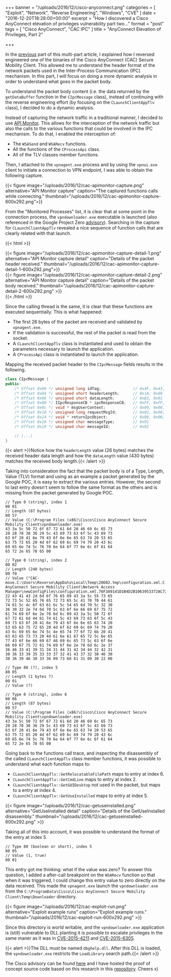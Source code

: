 +++
banner = "/uploads/2016/12/cisco-anyconnect.png"
categories = [ "Exploit", "Network", "Reverse Engineering", "Windows", "CVE" ]
date = "2016-12-20T18:28:00+00:00"
excerpt = "How I discovered a Cisco AnyConnect elevation of privileges vulnerability part two..."
format = "post"
tags = [ "Cisco AnyConnect", "CAC IPC" ]
title = "AnyConnect Elevation of Privileges, Part 2"

+++

In the [previous][1] part of this multi-part article, I explained how I reversed engineered one of the binaries of the Cisco AnyConnect (CAC) Secure Mobility Client. This allowed me to understand the header format of the network packets used in the Inter-Process Communication (IPC) mechanism. In this part, I will focus on doing a more dynamic analysis in order to understand what goes in the packet body.

<!--more-->

To understand the packet body content (i.e. the data returned by the `getDataBuffer` function in the `CIpcMessage` class), instead of continuing with the reverse engineering effort (by focusing on the `CLaunchClientAppTlv` class), I decided to do a dynamic analysis.

Instead of capturing the network traffic in a traditional manner, I decided to use [API Monitor][3]. This allows for the interception of the network traffic but also the calls to the various functions that could be involved in the IPC mechanism. To do that, I enabled the interception of:

* The `WSASend` and `WSARecv` functions.
* All the functions of the `CProcessApi` class.
* All of the TLV classes member functions.

Then, I attached to the `vpnagent.exe` process and by using the `vpnui.exe` client to initiate a connection to VPN endpoint, I was able to obtain the following capture.

{{< figure image="/uploads/2016/12/cac-apimonitor-capture.png" alternative="API Monitor capture" caption="The captured functions calls while connecting." thumbnail="/uploads/2016/12/cac-apimonitor-capture-600x292.png">}}

From the "Monitored Processes" list, it is clear that at some point in the connection process, the `vpndownloader.exe` executable is launched (also referenced in the Google Project Zero [advisory][2]). Searching in the capture for `CLaunchClientAppTlv` revealed a nice sequence of function calls that are clearly related with that launch.

{{< html >}}
<div class="row">
  <div class="col-md-6 col-sm-6">
  {{< figure image="/uploads/2016/12/cac-apimonitor-capture-detail-1.png" alternative="API Monitor capture detail" caption="Details of the packet header received." thumbnail="/uploads/2016/12/cac-apimonitor-capture-detail-1-600x292.png">}}
  </div>
  <div class="col-md-6 col-sm-6">
  {{< figure image="/uploads/2016/12/cac-apimonitor-capture-detail-2.png" alternative="API Monitor capture detail" caption="Details of the packet body received." thumbnail="/uploads/2016/12/cac-apimonitor-capture-detail-2-600x292.png" >}}
  </div>
</div>
{{< /html >}}

Since the calling thread is the same, it is clear that these functions are executed sequentially. This is what happened:

* The first 26 bytes of the packet are received and validated by `vpnagent.exe`.
* If the validation is successful, the rest of the packet is read from the socket.
* A `CLaunchClientAppTlv` class is instantiated and used to obtain the parameters necessary to launch the application.
* A `CProcessApi` class is instantiated to launch the application.

Mapping the received packet header to the `CIpcMessage` fields results in the following.

```cpp {linenos=inline}
class CIpcMessage {
public:
    /* Offset 0x00 */ unsigned long idTag;              // 0x4F, 0x43, 0x53, 0x43
    /* Offset 0x04 */ unsigned short headerLength;      // 0x1A, 0x00
    /* Offset 0x06 */ unsigned short dataLength;        // 0xB3, 0x01
    /* Offset 0x08 */ IIpcResponseCB * ipcResponseCB;   // 0xFF, 0xFF, 0xFF, 0xFF
    /* Offset 0x0c */ void * msgUserContext;            // 0x00, 0x00, 0x00, 0x00
    /* Offset 0x10 */ unsigned long requestMsgId;       // 0x02, 0x00, 0x00, 0x00
    /* Offset 0x14 */ void * returnIpcObject;           // 0x00, 0x00, 0x00, 0x00
    /* Offset 0x18 */ unsigned char messageType;        // 0x01
    /* Offset 0x19 */ unsigned char messageId;          // 0x02

    // (...)
}
```

{{< alert >}}Notice how the `headerLength` value (26 bytes) matches the received header data length and how the `dataLength` value (430 bytes) matches the received body length.{{< /alert >}}

Taking into consideration the fact that the packet body is  of a Type, Length, Value (TLV) format and using as an example a packet generated by the Google POC, it is easy to extract the various entries. However, the second to last entry doesn't seem to follow the same format as the others and is missing from the packet generated by Google POC.

```plaintext {linenos=inline}
// Type 0 (string), index 1
00 01
// Length (87 bytes)
00 57
// Value (C:\Program Files (x86)\Cisco\Cisco AnyConnect Secure Mobility Client\vpndownloader.exe)
43 3a 5c 50 72 6f 67 72 61 6d 20 46 69 6c 65 73
20 28 78 38 36 29 5c 43 69 73 63 6f 5c 43 69 73
63 6f 20 41 6e 79 43 6f 6e 6e 65 63 74 20 53 65
63 75 72 65 20 4d 6f 62 69 6c 69 74 79 20 43 6c
69 65 6e 74 5c 76 70 6e 64 6f 77 6e 6c 6f 61 64
65 72 2e 65 78 65 00

// Type 0 (string), index 2
00 02
// Length (240 bytes)
00 f0
// Value ("CAC-move.C:\Users\Reverse\AppData\Local\Temp\20602.tmp\configuration.xml.C:\ProgramData\Cisco\Cisco AnyConnect Secure Mobility Client\Network Access Manager\newConfigFiles\configuration.xml.76F3A9141D1B4D2B1063953372AC720F0069F036.sha1.0")
22 43 41 43 2d 6d 6f 76 65 09 43 3a 5c 55 73 65
72 73 5c 52 65 76 65 72 73 65 5c 41 70 70 44 61
74 61 5c 4c 6f 63 61 6c 5c 54 65 6d 70 5c 32 30
36 30 32 2e 74 6d 70 5c 63 6f 6e 66 69 67 75 72
61 74 69 6f 6e 2e 78 6d 6c 09 43 3a 5c 50 72 6f
67 72 61 6d 44 61 74 61 5c 43 69 73 63 6f 5c 43
69 73 63 6f 20 41 6e 79 43 6f 6e 6e 65 63 74 20
53 65 63 75 72 65 20 4d 6f 62 69 6c 69 74 79 20
43 6c 69 65 6e 74 5c 4e 65 74 77 6f 72 6b 20 41
63 63 65 73 73 20 4d 61 6e 61 67 65 72 5c 6e 65
77 43 6f 6e 66 69 67 46 69 6c 65 73 5c 63 6f 6e
66 69 67 75 72 61 74 69 6f 6e 2e 78 6d 6c 2e 37
36 46 33 41 39 31 34 31 44 31 42 34 44 32 42 31
30 36 33 39 35 33 33 37 32 41 43 37 32 30 46 30
30 36 39 46 30 33 36 09 73 68 61 31 09 30 22 00

// Type 80 (?), index 5
80 05
// Length (1 bytes ?)
00 01
// Value (?)

// Type 0 (string), index 6
00 06
// Length (87 bytes)
00 57
// Value (C:\Program Files (x86)\Cisco\Cisco AnyConnect Secure Mobility Client\vpndownloader.exe)
43 3a 5c 50 72 6f 67 72 61 6d 20 46 69 6c 65 73
20 28 78 38 36 29 5c 43 69 73 63 6f 5c 43 69 73
63 6f 20 41 6e 79 43 6f 6e 6e 65 63 74 20 53 65
63 75 72 65 20 4d 6f 62 69 6c 69 74 79 20 43 6c
69 65 6e 74 5c 76 70 6e 64 6f 77 6e 6c 6f 61 64
65 72 2e 65 78 65 00
```

Going back to the functions call trace, and inspecting the disassembly of the called `CLaunchClientAppTlv` class member functions, it was possible to understand what each function maps to:

* `CLaunchClientAppTlv::GetRelocatableFilePath` maps to entry at index 6.
* `CLaunchClientAppTlv::GetCmdLine` maps to entry at index  2.
* `CLaunchClientAppTlv::GetGUIDesktop` not used in the packet, but maps to a entry at index  4.
* `CLaunchClientAppTlv::GetUseInstalled` maps to entry at index 5.

{{< figure image="/uploads/2016/12/cac-getuseinstalled.png" alternative="GetUseInstalled detail" caption="Details of the GetUseInstalled disassembly." thumbnail="/uploads/2016/12/cac-getuseinstalled-600x292.png" >}}

Taking all of this into account, it was possible to understand the format of the entry at index 5.

```plaintext {linenos=inline}
// Type 80 (boolean or short), index 5
80 05
// Value (1, true)
00 01
```

This entry got me thinking: what if the value was zero? To answer this question, I added a after-call breakpoint on the `WSARecv` function so that when it was triggered, I could change this entry value to zero directly on the data received. This made the `vpnagent.exe` launch the `vpndownloader.exe` from the `C:\ProgramData\Cisco\Cisco AnyConnect Secure Mobility Client\Temp\Downloader` directory.

{{< figure image="/uploads/2016/12/cac-exploit-run.png" alternative="Exploit example runs" caption="Exploit example runs." thumbnail="/uploads/2016/12/cac-exploit-run-600x292.png" >}}

Since this directory is world writable, and the `vpndownloader.exe` application is (still) vulnerable to DLL planting it is possible to escalate privileges in the same maner as it was in [CVE-2015-4211][4] and [CVE-2015-6305][5].

{{< alert >}}The DLL must be named `dbghelp.dll`. After this DLL is loaded, the `vpndownloader.exe` restricts the `LoadLibrary` search path.{{< /alert >}}

The Cisco advisory can be found [here][6] and I have hosted the proof of concept source code based on this research in this [repository][7]. Cheers x)

[1]: /2016/12/14/anyconnect-elevation-of-privileges-part-1/ "AnyConnect Elevation of Privileges, Part 1"
[2]: https://bugs.chromium.org/p/project-zero/issues/detail?id=460 "Cisco AnyConnect Secure Mobility Client v3.1.08009 Elevation of Privilege"
[3]: https://www.rohitab.com/apimonitor "API Monitor"
[4]: https://tools.cisco.com/security/center/viewAlert.x?alertId=39466 "CVE-2015-4211"
[5]: https://tools.cisco.com/security/center/viewAlert.x?alertId=41136 "CVE-2015-6305"
[6]: https://tools.cisco.com/security/center/content/CiscoSecurityAdvisory/cisco-sa-20161207-anyconnect1 "CVE-2016-9192"
[7]: https://github.com/serializingme/cve-2016-9192 "CVE-2016-9192 Proof of Concept Repository"
